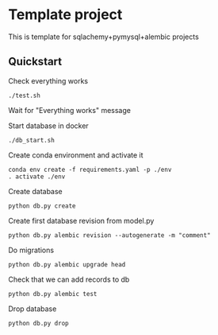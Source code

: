 # Template project

This is template for sqlachemy+pymysql+alembic projects

## Quickstart
Check everything works
    
    ./test.sh
Wait for "Everything works" message

Start database in docker
    
    ./db_start.sh
    
Create conda environment and activate it

    conda env create -f requirements.yaml -p ./env
    . activate ./env

Create database

    python db.py create

Create first database revision from model.py

    python db.py alembic revision --autogenerate -m "comment"

Do migrations

    python db.py alembic upgrade head

Check that we can add records to db

    python db.py alembic test

Drop database

    python db.py drop

